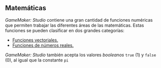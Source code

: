 ## Matemáticas

_GameMaker: Studio_ contiene una gran cantidad de funciones numéricas que permiten trabajar las diferentes áreas de las matemáticas. Estas funciones se pueden clasificar en dos grandes categorías:  

*   [Funciones vectoriales.](Funciones_vectoriales/)
*   [Funciones de números reales.](Funciones_de_numeros_reales/)

_GameMaker: Studio_ también acepta los valores _booleanos_ `true` (1) y `false` (0), al igual que la constante `pi`